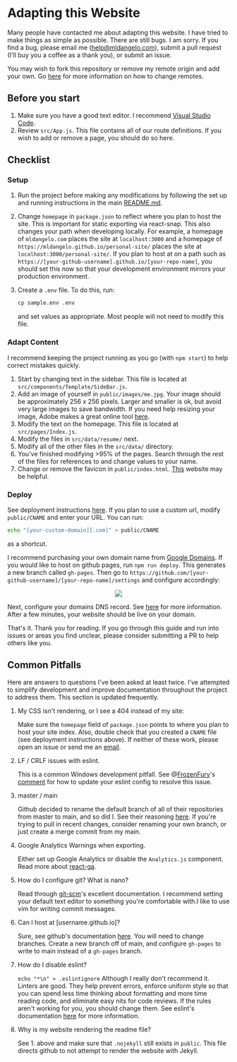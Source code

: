 # Adapting this Website

Many people have contacted me about adapting this website. I have tried to make things as simple as possible. There are still bugs. I am sorry. If you find a bug, please email me (help@mldangelo.com), submit a pull request (I'll buy you a coffee as a thank you), or submit an issue.

You may wish to fork this repository or remove my remote origin and add your own. Go [here](https://help.github.com/articles/changing-a-remote-s-url/) for more information on how to change remotes.

## Before you start

1. Make sure you have a good text editor. I recommend [Visual Studio Code](https://code.visualstudio.com/).
1. Review `src/App.js`. This file contains all of our route definitions. If you wish to add or remove a page, you should do so here.

## Checklist

### Setup

1. Run the project before making any modifications by following the set up and running instructions in the main [README.md](https://github.com/mldangelo/personal-site#set-up).
1. Change `homepage` in `package.json` to reflect where you plan to host the site. This is important for static exporting via react-snap. This also changes your path when developing locally. For example, a homepage of `mldangelo.com` places the site at `localhost:3000` and a homepage of `https://mldangelo.github.io/personal-site/` places the site at `localhost:3000/personal-site/`. If you plan to host at on a path such as `https://[your-github-username].github.io/[your-repo-name]`, you should set this now so that your development environment mirrors your production environment.
1. Create a `.env` file. To do this, run:

    ```bash
    cp sample.env .env
    ```

    and set values as appropriate. Most people will not need to modify this file.

### Adapt Content

I recommend keeping the project running as you go (with `npm start`) to help correct mistakes quickly.

1. Start by changing text in the sidebar. This file is located at `src/components/Template/SideBar.js`.
1. Add an image of yourself in `public/images/me.jpg`. Your image should be approximately 256 x 256 pixels. Larger and smaller is ok, but avoid very large images to save bandwidth. If you need help resizing your image, Adobe makes a great online tool [here](https://www.adobe.com/photoshop/online/resize-image.html).
1. Modify the text on the homepage. This file is located at `src/pages/Index.js`.
1. Modify the files in `src/data/resume/` next.
1. Modify all of the other files in the `src/data/` directory.
1. You've finished modifying >95% of the pages. Search through the rest of the files for references to  and change values to your name.
1. Change or remove the favicon in `public/index.html`. [This](https://realfavicongenerator.net/) website may be helpful.

### Deploy

See deployment instructions [here](https://github.com/mldangelo/personal-site#deploying-to-github-pages). If you plan to use a custom url, modify `public/CNAME` and enter your URL. You can run:

```bash
echo "[your-custom-domain][.com]" > public/CNAME
```

as a shortcut.

I recommend purchasing your own domain name from [Google Domains](https://domains.google). If you would like to host on github pages, run `npm run deploy`. This generates a new branch called `gh-pages`. Then go to `https://github.com/[your-github-username]/[your-repo-name]/settings` and configure accordingly:

<center><img src="images/gh-pages.png"></center>

Next, configure your domains DNS record. See [here](https://help.github.com/articles/using-a-custom-domain-with-github-pages/) for more information. After a few minutes, your website should be live on your domain.

That's it. Thank you for reading. If you go through this guide and run into issues or areas you find unclear, please consider submitting a PR to help others like you.

## Common Pitfalls

Here are answers to questions I've been asked at least twice. I've attempted to simplify development and improve documentation throughout the project to address them. This section is updated frequently.

1. My CSS isn't rendering, or I see a 404 instead of my site:

    Make sure the `homepage` field of `package.json` points to where you plan to host your site index. Also, double check that you created a `CNAME` file (see deployment instructions above). If neither of these work, please open an issue or send me an [email](mailto:help@mldangelo.com).

2. LF / CRLF issues with eslint.

    This is a common Windows development pitfall. See @[FrozenFury](https://github.com/FrozenFury)'s [comment](https://github.com/mldangelo/personal-site/issues/263#issuecomment-759216299) for how to update your eslint config to resolve this issue.

3. master / main

    Github decided to rename the default branch of all of their repositories from master to main, and so did I. See their reasoning [here](https://github.com/github/renaming). If you're trying to pull in recent changes, consider renaming your own branch, or just create a merge commit from my main.

4. Google Analytics Warnings when exporting.

    Either set up Google Analytics or disable the `Analytics.js` component. Read more about [react-ga](https://github.com/react-ga/react-ga).

5. How do I configure git? What is nano?

    Read through [git-scm](https://git-scm.com/book/en/v2/Getting-Started-First-Time-Git-Setup)'s excellent documentation. I recommend setting your default text editor to something you're comfortable with.I like to use vim for writing commit messages.

6. Can I host at [username.github.io]?

    Sure, see github's documentation [here](https://pages.github.com/). You will need to change branches. Create a new branch off of main, and configure `gh-pages` to write to main instead of a `gh-pages` branch.

7. How do I disable eslint?

    `echo "*\n" > .eslintignore` Although I really don't recommend it. Linters are good. They help prevent errors, enforce uniform style so that you can spend less time thinking about formatting and more time reading code, and eliminate easy nits for code reviews. If the rules aren't working for you, you should change them. See eslint's documentation [here](https://eslint.org/docs/about/) for more information.

8. Why is my website rendering the readme file?

    See 1. above and make sure that `.nojekyll` still exists in `public`. This file directs github to not attempt to render the website with Jekyll.
